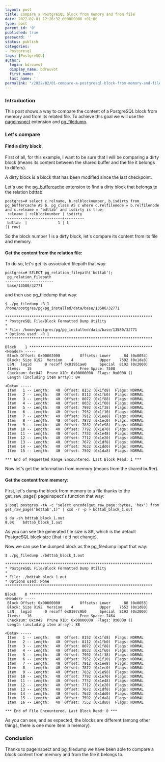 ```yaml
---
layout: post
title: Compare a PostgreSQL block from memory and from file
date: 2022-02-01 12:26:32.000000000 +01:00
type: post
parent_id: '0'
published: true
password: ''
status: publish
categories:
- Postgresql
tags: [PostgreSQL]
author:
  login: bdrouvot
  display_name: bdrouvot
  first_name: ''
  last_name: ''
permalink: "/2022/02/01-compare-a-postgresql-block-from-memory-and-file"
---
```


### Introduction

This post shows a way to compare the content of a PostgreSQL block from memory and from its related file.
To achieve this goal we will use the [pageinspect](https://www.postgresql.org/docs/current/pageinspect.html) extension and [pg_filedump](https://github.com/df7cb/pg_filedump). 

### Let's compare
    
#### Find a dirty block

First of all, for this example, I want to be sure that I will be comparing a dirty block (means its content between the shared buffer and the file it belongs to differs).

A dirty block is a block that has been modified since the last checkpoint.

Let's use the [pg_buffercache](https://www.postgresql.org/docs/current/pgbuffercache.html) extension to find a dirty block that belongs to the relation bdttab:

	postgres=# select c.relname, b.relblocknumber, b.isdirty from pg_buffercache AS b, pg_class AS c where c.relfilenode = b.relfilenode and c.relname = 'bdttab' and isdirty is true;
	 relname | relblocknumber | isdirty
	---------+----------------+---------
	 bdttab  |              1 | t
	(1 row)

So the block number 1 is a dirty block, let's compare its content from its file and memory.

#### Get the content from the relation file:

To do so, let's get its associated filepath that way:

	postgres=# SELECT pg_relation_filepath('bdttab');
	 pg_relation_filepath
	----------------------
	 base/13580/32771

and then use pg_filedump that way:

	$ ./pg_filedump -R 1 /home/postgres/pg/pg_installed/data/base/13580/32771

	*******************************************************************
	* PostgreSQL File/Block Formatted Dump Utility
	*
	* File: /home/postgres/pg/pg_installed/data/base/13580/32771
	* Options used: -R 1
	*******************************************************************

	Block    1 ********************************************************
	<Header> -----
	 Block Offset: 0x00002000         Offsets: Lower      84 (0x0054)
	 Block: Size 8192  Version    4            Upper    7592 (0x1da8)
	 LSN:  logid      0 recoff 0x01951ae0      Special  8192 (0x2000)
	 Items:   15                      Free Space: 7508
	 Checksum: 0xc042  Prune XID: 0x00000000  Flags: 0x0000 ()
	 Length (including item array): 84

	<Data> -----
	 Item   1 -- Length:   40  Offset: 8152 (0x1fd8)  Flags: NORMAL
	 Item   2 -- Length:   40  Offset: 8112 (0x1fb0)  Flags: NORMAL
	 Item   3 -- Length:   40  Offset: 8072 (0x1f88)  Flags: NORMAL
	 Item   4 -- Length:   40  Offset: 8032 (0x1f60)  Flags: NORMAL
	 Item   5 -- Length:   40  Offset: 7992 (0x1f38)  Flags: NORMAL
	 Item   6 -- Length:   40  Offset: 7952 (0x1f10)  Flags: NORMAL
	 Item   7 -- Length:   40  Offset: 7912 (0x1ee8)  Flags: NORMAL
	 Item   8 -- Length:   40  Offset: 7872 (0x1ec0)  Flags: NORMAL
	 Item   9 -- Length:   40  Offset: 7832 (0x1e98)  Flags: NORMAL
	 Item  10 -- Length:   40  Offset: 7792 (0x1e70)  Flags: NORMAL
	 Item  11 -- Length:   40  Offset: 7752 (0x1e48)  Flags: NORMAL
	 Item  12 -- Length:   40  Offset: 7712 (0x1e20)  Flags: NORMAL
	 Item  13 -- Length:   40  Offset: 7672 (0x1df8)  Flags: NORMAL
	 Item  14 -- Length:   40  Offset: 7632 (0x1dd0)  Flags: NORMAL
	 Item  15 -- Length:   40  Offset: 7592 (0x1da8)  Flags: NORMAL

	*** End of Requested Range Encountered. Last Block Read: 1 ***

Now let's get the information from memory (means from the shared buffer).

#### Get the content from memory:

First, let's dump the block from memory to a file thanks to the get_raw_page() pageinspect's function that way:

	$ psql postgres -tA -c "select encode(get_raw_page::bytea, 'hex') from get_raw_page('bdttab',1)" | xxd -r -p > bdttab_block_1.out

	$ du -sh bdttab_block_1.out
	8.0K    bdttab_block_1.out

As you can see the generated file size is 8K, which is the default PostgreSQL block size (that i did not change).
 
Now we can use the dumped block as the pg_filedump input that way:

	$ ./pg_filedump ./bdttab_block_1.out

	*******************************************************************
	* PostgreSQL File/Block Formatted Dump Utility
	*
	* File: ./bdttab_block_1.out
	* Options used: None
	*******************************************************************

	Block    0 ********************************************************
	<Header> -----
	 Block Offset: 0x00000000         Offsets: Lower      88 (0x0058)
	 Block: Size 8192  Version    4            Upper    7552 (0x1d80)
	 LSN:  logid      0 recoff 0x0197c9b0      Special  8192 (0x2000)
	 Items:   16                      Free Space: 7464
	 Checksum: 0xc042  Prune XID: 0x00000000  Flags: 0x0000 ()
	 Length (including item array): 88

	<Data> -----
	 Item   1 -- Length:   40  Offset: 8152 (0x1fd8)  Flags: NORMAL
	 Item   2 -- Length:   40  Offset: 8112 (0x1fb0)  Flags: NORMAL
	 Item   3 -- Length:   40  Offset: 8072 (0x1f88)  Flags: NORMAL
	 Item   4 -- Length:   40  Offset: 8032 (0x1f60)  Flags: NORMAL
	 Item   5 -- Length:   40  Offset: 7992 (0x1f38)  Flags: NORMAL
	 Item   6 -- Length:   40  Offset: 7952 (0x1f10)  Flags: NORMAL
	 Item   7 -- Length:   40  Offset: 7912 (0x1ee8)  Flags: NORMAL
	 Item   8 -- Length:   40  Offset: 7872 (0x1ec0)  Flags: NORMAL
	 Item   9 -- Length:   40  Offset: 7832 (0x1e98)  Flags: NORMAL
	 Item  10 -- Length:   40  Offset: 7792 (0x1e70)  Flags: NORMAL
	 Item  11 -- Length:   40  Offset: 7752 (0x1e48)  Flags: NORMAL
	 Item  12 -- Length:   40  Offset: 7712 (0x1e20)  Flags: NORMAL
	 Item  13 -- Length:   40  Offset: 7672 (0x1df8)  Flags: NORMAL
	 Item  14 -- Length:   40  Offset: 7632 (0x1dd0)  Flags: NORMAL
	 Item  15 -- Length:   40  Offset: 7592 (0x1da8)  Flags: NORMAL
	 Item  16 -- Length:   40  Offset: 7552 (0x1d80)  Flags: NORMAL

	*** End of File Encountered. Last Block Read: 0 ***

As you can see, and as expected, the blocks are different (among other things, there is one more item in memory).

### Conclusion

Thanks to pageinspect and pg_filedump we have been able to compare a block content from memory and from the file it belongs to.
